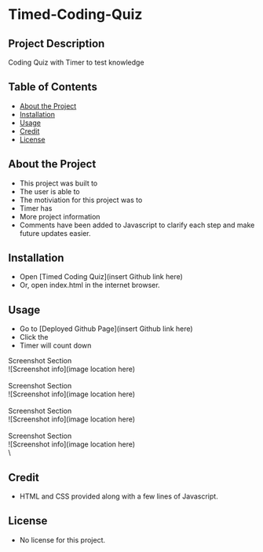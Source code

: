 # Timed-Coding-Quiz

## Project Description

Coding Quiz with Timer to test knowledge

## Table of Contents 

- [About the Project](#about-the-project)
- [Installation](#installation)
- [Usage](#usage)
- [Credit](#credit)
- [License](#license)

## About the Project

- This project was built to 
- The user is able to 
- The motiviation for this project was to 
- Timer has 
- More project information
- Comments have been added to Javascript to clarify each step and make future updates easier.

## Installation

- Open [Timed Coding Quiz](insert Github link here) 
- Or, open index.html in the internet browser.

## Usage

- Go to [Deployed Github Page](insert Github link here)
- Click the
- Timer will count down

Screenshot Section \
![Screenshot info](image location here) \
\
Screenshot Section \
![Screenshot info](image location here) \
\
Screenshot Section \
![Screenshot info](image location here) \
\
Screenshot Section \
![Screenshot info](image location here) \
\

## Credit

- HTML and CSS provided along with a few lines of Javascript.

## License

- No license for this project.